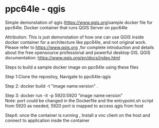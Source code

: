 # ppc64le - qgis
Simple demonstation of qgis (https://www.qgis.org)sample docker file for ppc64le. Docker container that runs QGIS Server on ppc64le

Attribution:
This is just demonstation of how one can use QGIS inside docker container for a architecture like ppc64le, and not original work.
Please refer to https://www.qgis.org ,for complete introduction and details about the free opensource professional and powerful desktop GIS.
QGIS documentation: https://www.qgis.org/en/docs/index.html

Steps to build a sample docker image on ppc64le using these files

Step 1:Clone the repositoy, Navigate to ppc64le-qgis

Step 2: docker build -t "image name:version" .

Step 3: docker run -it -p 5920:5920 "image name:version"  
Note: port could be changed in the Dockerfile and the entrypoint.sh script from 5920 as needed, 5920 port is mapped to access qgis from host

Step4: once the container is running ,  Install a vnc client on the host and connect to application insde the container


